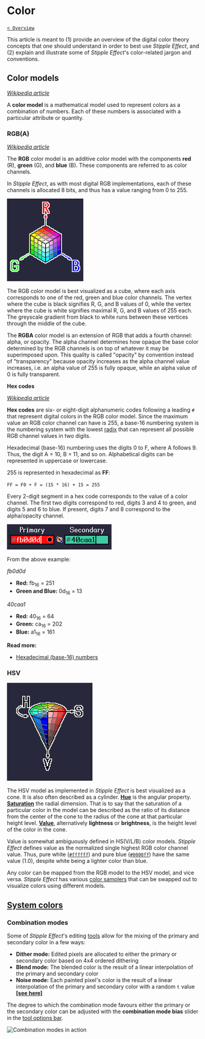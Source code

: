# Color

[`< Overview`](./README.md)

This article is meant to (1) provide an overview of the digital color theory concepts that one should understand in order to best use *Stipple Effect*, and (2) explain and illustrate some of *Stipple Effect*'s color-related jargon and conventions.

## Color models
[*Wikipedia article*](https://en.wikipedia.org/wiki/Color_model)

A **color model** is a mathematical model used to represent colors as a combination of numbers. Each of these numbers is associated with a particular attribute or quantity.

### RGB(A)
[*Wikipedia article*](https://en.wikipedia.org/wiki/RGBA_color_model)

The **RGB** color model is an additive color model with the components **red** (R), **green** (G), and **blue** (B). These components are referred to as color channels.

In *Stipple Effect*, as with most digital RGB implementations, each of these channels is allocated 8 bits, and thus has a value ranging from 0 to 255.

![The RGB color model](./assets/theory/rgb-cube.gif)

The RGB color model is best visualized as a cube, where each axis corresponds to one of the red, green and blue color channels. The vertex where the cube is black signifies R, G, and B values of 0, while the vertex where the cube is white signifies maximal R, G, and B values of 255 each. The greyscale gradient from black to white runs between these vertices through the middle of the cube.

The **RGBA** color model is an extension of RGB that adds a fourth channel: alpha, or opacity. The alpha channel determines how opaque the base color determined by the RGB channels is on top of whatever it may be superimposed upon. This quality is called "opacity" by convention instead of "transparency" because opacity increases as the alpha channel value increases, i.e. an alpha value of 255 is fully opaque, while an alpha value of 0 is fully transparent.

**Hex codes**

[*Wikipedia article*](https://en.wikipedia.org/wiki/Web_colors#Hex_triplet)

**Hex codes** are six- or eight-digit alphanumeric codes following a leading `#` that represent digital colors in the RGB color model. Since the maximum value an RGB color channel can have is 255, a base-16 numbering system is the numbering system with the lowest [radix](https://en.wikipedia.org/wiki/Radix) that can represent all possible RGB channel values in two digits.

Hexadecimal (base-16) numbering uses the digits 0 to F, where A follows 9. Thus, the digit A = 10, B = 11, and so on. Alphabetical digits can be represented in uppercase or lowercase.

255 is represented in hexadecimal as **FF**:

`FF = F0 + F = (15 * 16) + 15 = 255`

Every 2-digit segment in a hex code corresponds to the value of a color channel. The first two digits correspond to red, digits 3 and 4 to green, and digits 5 and 6 to blue. If present, digits 7 and 8 correspond to the alpha/opacity channel.

![Colors represented as hex codes](./assets/interface/system-colors.gif)

From the above example:

*fb0d0d*
* **Red:** fb<sub>16</sub> = 251
* **Green and Blue:** 0d<sub>16</sub> = 13

*40caa1*
* **Red:** 40<sub>16</sub> = 64
* **Green:** ca<sub>16</sub> = 202
* **Blue:** a1<sub>16</sub> = 161

**Read more:**
* [Hexadecimal (base-16) numbers](https://en.wikipedia.org/wiki/Hexadecimal)

### HSV

![](./assets/theory/hsv-cone.png)

The HSV model as implemented in *Stipple Effect* is best visualized as a cone. It is also often described as a cylinder. [**Hue**](https://en.wikipedia.org/wiki/Hue) is the angular property. [**Saturation**](https://en.wikipedia.org/wiki/Colorfulness) the radial dimension. That is to say that the saturation of a particular color in the model can be described as the ratio of its distance from the center of the cone to the radius of the cone at that particular height level. [**Value**](https://en.wikipedia.org/wiki/Lightness), alternatively **lightness** or **brightness**, is the height level of the color in the cone.

Value is somewhat ambiguously defined in HS(V/L/B) color models. *Stipple Effect* defines value as the normalized single highest RGB color channel value. Thus, pure white ([`#ffffff`](https://en.wikipedia.org/wiki/White)) and pure blue ([`#0000ff`](https://en.wikipedia.org/wiki/Blue)) have the same value (1.0), despite white being a lighter color than blue.

Any color can be mapped from the RGB model to the HSV model, and vice versa. *Stipple Effect* has various [color samplers](./interface.md#samplers) that can be swapped out to visualize colors using different models.

## [System colors](./interface.md#system-colors)

### Combination modes

Some of *Stipple Effect*'s editing [tools](./tools.md) allow for the mixing of the primary and secondary color in a few ways:

* **Dither mode:** Edited pixels are allocated to either the primary or secondary color based on 4x4 ordered dithering
* **Blend mode:** The blended color is the result of a linear interpolation of the primary and secondary color
* **Noise mode:** Each painted pixel's color is the result of a linear interpolation of the primary and secondary color with a random `t` value [**[see here]**](../api/graphics.md#lerp_color)

The degree to which the combination mode favours either the primary or the secondary color can be adjusted with the **combination mode bias** slider in the [tool options bar](./interface.md#tool-options).

![Combination modes in action](./assets/graphics/combination-modes.gif)